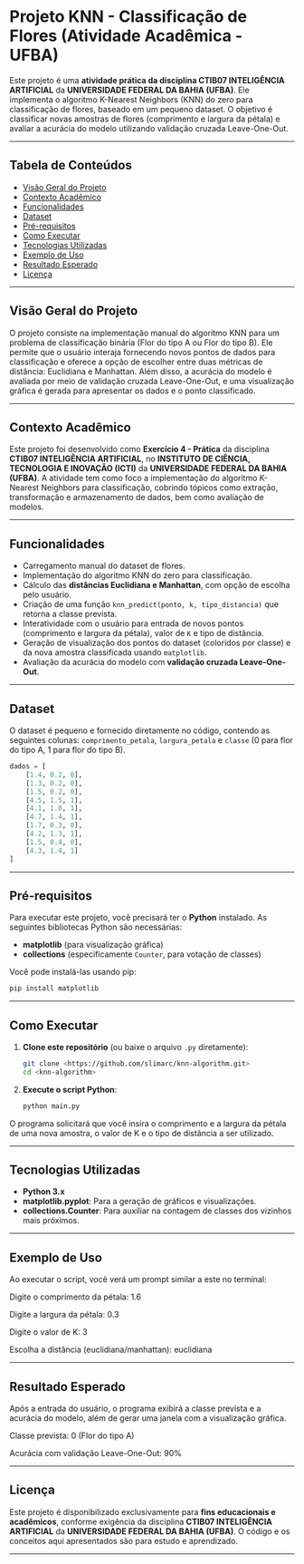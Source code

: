 # Projeto KNN - Classificação de Flores (Atividade Acadêmica - UFBA)

Este projeto é uma **atividade prática da disciplina CTIB07 INTELIGÊNCIA ARTIFICIAL** da **UNIVERSIDADE FEDERAL DA BAHIA (UFBA)**. Ele implementa o algoritmo K-Nearest Neighbors (KNN) do zero para classificação de flores, baseado em um pequeno dataset. O objetivo é classificar novas amostras de flores (comprimento e largura da pétala) e avaliar a acurácia do modelo utilizando validação cruzada Leave-One-Out.

---

## Tabela de Conteúdos

* [Visão Geral do Projeto](#visão-geral-do-projeto)
* [Contexto Acadêmico](#contexto-acadêmico)
* [Funcionalidades](#funcionalidades)
* [Dataset](#dataset)
* [Pré-requisitos](#pré-requisitos)
* [Como Executar](#como-executar)
* [Tecnologias Utilizadas](#tecnologias-utilizadas)
* [Exemplo de Uso](#exemplo-de-uso)
* [Resultado Esperado](#resultado-esperado)
* [Licença](#licença)

---

## Visão Geral do Projeto

O projeto consiste na implementação manual do algoritmo KNN para um problema de classificação binária (Flor do tipo A ou Flor do tipo B). 
Ele permite que o usuário interaja fornecendo novos pontos de dados para classificação e oferece a opção de escolher entre duas métricas de distância: Euclidiana e Manhattan. 
Além disso, a acurácia do modelo é avaliada por meio de validação cruzada Leave-One-Out, e uma visualização gráfica é gerada para apresentar os dados e o ponto classificado.

---

## Contexto Acadêmico

Este projeto foi desenvolvido como **Exercício 4 - Prática** da disciplina **CTIB07 INTELIGÊNCIA ARTIFICIAL**, no **INSTITUTO DE CIÊNCIA, TECNOLOGIA E INOVAÇÃO (ICTI)** da **UNIVERSIDADE FEDERAL DA BAHIA (UFBA)**. A atividade tem como foco a implementação do algoritmo K-Nearest Neighbors para classificação, cobrindo tópicos como extração, transformação e armazenamento de dados, bem como avaliação de modelos.

---

## Funcionalidades

* Carregamento manual do dataset de flores.
* Implementação do algoritmo KNN do zero para classificação.
* Cálculo das **distâncias Euclidiana e Manhattan**, com opção de escolha pelo usuário.
* Criação de uma função `knn_predict(ponto, k, tipo_distancia)` que retorna a classe prevista.
* Interatividade com o usuário para entrada de novos pontos (comprimento e largura da pétala), valor de `K` e tipo de distância.
* Geração de visualização dos pontos do dataset (coloridos por classe) e da nova amostra classificada usando `matplotlib`.
* Avaliação da acurácia do modelo com **validação cruzada Leave-One-Out**.

---

## Dataset

O dataset é pequeno e fornecido diretamente no código, contendo as seguintes colunas: `comprimento_petala`, `largura_petala` e `classe` (0 para flor do tipo A, 1 para flor do tipo B).

```python
dados = [
    [1.4, 0.2, 0],
    [1.3, 0.2, 0],
    [1.5, 0.2, 0],
    [4.5, 1.5, 1],
    [4.1, 1.0, 1],
    [4.7, 1.4, 1],
    [1.7, 0.3, 0],
    [4.2, 1.3, 1],
    [1.5, 0.4, 0],
    [4.3, 1.4, 1]
]
```

---

## Pré-requisitos

Para executar este projeto, você precisará ter o **Python** instalado. As seguintes bibliotecas Python são necessárias:

* **matplotlib** (para visualização gráfica)
* **collections** (especificamente `Counter`, para votação de classes)

Você pode instalá-las usando pip:

```bash
pip install matplotlib
```

---

## Como Executar

1.  **Clone este repositório** (ou baixe o arquivo `.py` diretamente):

    ```bash
    git clone <https://github.com/slimarc/knn-algorithm.git>
    cd <knn-algorithm>
    ```

2.  **Execute o script Python**:

    ```bash
    python main.py
    ```

O programa solicitará que você insira o comprimento e a largura da pétala de uma nova amostra, o valor de K e o tipo de distância a ser utilizado.

---

## Tecnologias Utilizadas

* **Python 3.x**
* **matplotlib.pyplot**: Para a geração de gráficos e visualizações.
* **collections.Counter**: Para auxiliar na contagem de classes dos vizinhos mais próximos.

---

## Exemplo de Uso

Ao executar o script, você verá um prompt similar a este no terminal:

Digite o comprimento da pétala: 1.6

Digite a largura da pétala: 0.3

Digite o valor de K: 3

Escolha a distância (euclidiana/manhattan): euclidiana

---

## Resultado Esperado

Após a entrada do usuário, o programa exibirá a classe prevista e a acurácia do modelo, além de gerar uma janela com a visualização gráfica.

Classe prevista: 0 (Flor do tipo A)

Acurácia com validação Leave-One-Out: 90%

---

## Licença

Este projeto é disponibilizado exclusivamente para **fins educacionais e acadêmicos**, conforme exigência da disciplina **CTIB07 INTELIGÊNCIA ARTIFICIAL** da **UNIVERSIDADE FEDERAL DA BAHIA (UFBA)**. O código e os conceitos aqui apresentados são para estudo e aprendizado.

---
